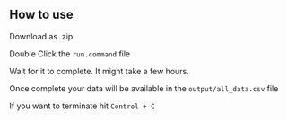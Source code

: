 How to use
----------

Download as .zip

Double Click the `run.command` file

Wait for it to complete. It might take a few hours.

Once complete your data will be available in the `output/all_data.csv` file

If you want to terminate hit `Control + C`